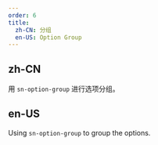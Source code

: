 ```yaml
---
order: 6
title:
  zh-CN: 分组
  en-US: Option Group
---
```


## zh-CN

用 `sn-option-group` 进行选项分组。

## en-US

Using `sn-option-group` to group the options.

